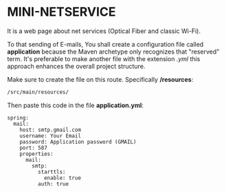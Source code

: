 # MINI-NETSERVICE

It is a web page about net services (Optical Fiber and classic Wi-Fi).

To that sending of E-mails, You shall create a configuration file called **application** because the Maven archetype only recognizes that "reserved" term. It's preferable to make another file with the extension _.yml_ this approach enhances the overall project structure.

Make sure to create the file on this route. Specifically **/resources**:

```txt 
/src/main/resources/
```
Then paste this code in the file **application.yml**:

```YML
spring:
  mail:
    host: smtp.gmail.com
    username: Your Email
    password: Application password (GMAIL)
    port: 587
    properties:
      mail:
        smtp:
          starttls:
            enable: true
          auth: true
```
